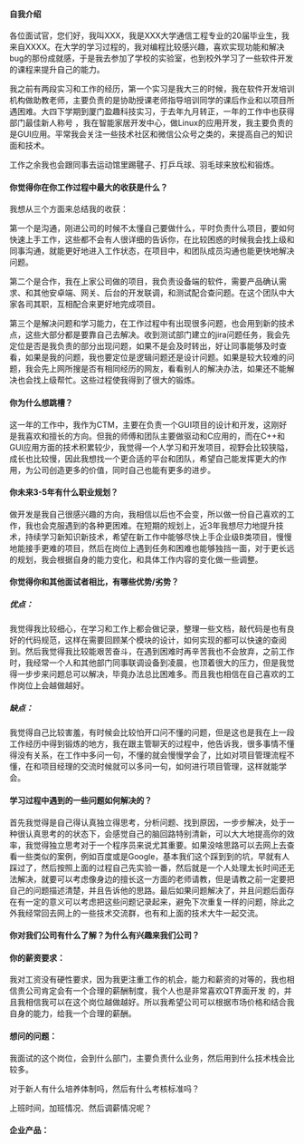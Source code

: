 #### 自我介绍

各位面试官，您们好，我叫XXX，我是XXX大学通信工程专业的20届毕业生，我来自XXXX。在大学的学习过程的，我对编程比较感兴趣，喜欢实现功能和解决bug的那份成就感，于是我去参加了学校的实验室，也到校外学习了一些软件开发的课程来提升自己的能力。

我之前有两段实习和工作的经历，第一个实习是我大三的时候，我在软件开发培训机构做助教老师，主要负责的是协助授课老师指导培训同学的课后作业和以项目所遇困难。大四下学期到厦门盈趣科技实习，于去年九月转正，一年的工作中也获得部门最佳新人称号 ，我在智能家居开发中心，做Linux的应用开发，我主要负责的是GUI应用。平常我会关注一些技术社区和微信公众号之类的，来提高自己的知识面和技术。

工作之余我也会跟同事去运动馆里踢毽子、打乒乓球、羽毛球来放松和锻炼。

#### 你觉得你在你工作过程中最大的收获是什么？

我想从三个方面来总结我的收获：

第一个是沟通，刚进公司的时候不太懂自己要做什么，平时负责什么项目，要如何快速上手工作，这些都不会有人很详细的告诉你，在比较困惑的时候我会找上级和同事沟通，就能更好地进入工作状态，在项目中，和团队成员沟通也能更快地解决问题。

第二个是合作，我在上家公司做的项目，我负责设备端的软件，需要产品确认需求、和其他安卓端、网关、后台的开发联调，和测试配合查问题。在这个团队中大家各司其职，互相配合来更好地完成项目。

第三个是解决问题和学习能力，在工作过程中有出现很多问题，也会用到新的技术点，这些大部分都是要靠自己去解决。收到测试部门建立的jira问题任务，我会先定位是否是我负责的部分出现问题，如果不是会及时转出，好让同事能够及时查看，如果是我的问题，我也要定位是逻辑问题还是设计问题。如果是较大较难的问题，我会先上网所搜是否有相同经历的网友，看看别人的解决办法，如果还不能解决也会找上级帮忙。这些过程使我得到了很大的锻炼。

#### 你为什么想跳槽？

这一年的工作中，我作为CTM，主要在负责一个GUI项目的设计和开发，这刚好是我喜欢和擅长的方向。但我的师傅和团队主要做驱动和C应用的，而在C++和GUI应用方面的技术积累较少，我觉得一个人学习和开发项目，视野会比较狭隘，成长也比较慢，因此我想找一个更合适的平台和团队，希望自己能发挥更大的作用，为公司创造更多的价值，同时自己也能有更多的进步。

#### 你未来3-5年有什么职业规划？

做开发是我自己很感兴趣的方向，我相信以后也不会变，所以做一份自己喜欢的工作，我也会克服遇到的各种更困难。在短期的规划上，近3年我想尽力地提升技术，持续学习新知识新技术，希望在新工作中能够尽快上手企业级B类项目，慢慢地能接手更难的项目，然后在岗位上遇到任务和困难也能够独挡一面，对于更长远的规划，我会根据自身的能力变化，和具体工作内容的变化做一些调整。

#### 你觉得你和其他面试者相比，有哪些优势/劣势？

##### 优点：

我觉得我比较细心，在学习和工作上都会做记录，整理一些文档，敲代码是也有良好的代码规范，这样在需要回顾某个模块的设计，如何实现的都可以快速的查阅到。然后我觉得我比较能艰苦奋斗，在遇到困难时再辛苦我也不会放弃，之前工作时，我经常一个人和其他部门同事联调设备到凌晨，也顶着很大的压力，但是我觉得一步步来问题总可以解决，毕竟办法总比困难多。而且我也相信在自己喜欢的工作岗位上会越做越好。

##### 缺点：

我觉得自己比较害羞，有时候会比较怕开口问不懂的问题，但是这也是我在上一段工作经历中得到锻炼的地方，我在跟主管聊天的过程中，他告诉我，很多事情不懂得没有关系，在工作中多问一句，不懂的就会慢慢学会了，比如对项目管理流程不懂，在和项目经理的交流时候就可以多问一句，如何进行项目管理，这样就能学会。

#### 学习过程中遇到的一些问题如何解决的？

首先我觉得是自己得认真独立得思考，分析问题、找到原因，一步步解决，处于一种很认真思考的的状态下，会感觉自己的脑回路特别清新，可以大大地提高你的效率，我觉得独立思考对于一个程序员来说尤其重要。如果没啥思路可以去网上去查看一些类似的案例，例如百度或是Google，基本我们这个踩到到的坑，早就有人踩过了，然后按照上面的过程自己先实验一番，然后就是一个人处理太长时间还无法解决，就要可以考虑像身边的擅长这一方面的老师请教，但是请教之前一定要把自己的问题描述清楚，并且告诉他的思路。最后如果问题解决了，并且问题后面存在有一定的意义可以考虑把这些问题记录起来，避免下次重复一样的问题，除此之外我经常回去网上的一些技术交流群，也有和上面的技术大牛一起交流。

#### 你对我们公司有什么了解？为什么有兴趣来我们公司？



#### 你的薪资要求：

我对工资没有硬性要求，因为我更注重工作的机会，能力和薪资的对等的，我也相信贵公司肯定会有一个合理的薪酬制度，我个人也是非常喜欢QT界面开发 的，并且我相信我可以在这个岗位越做越好。所以我希望公司可以根据市场价格和结合我自身的能力，给我一个合理的薪酬。

#### 想问的问题：

我面试的这个岗位，会到什么部门，主要负责什么业务，然后用到什么技术栈会比较多。

对于新人有什么培养体制吗，然后有什么考核标准吗？

上班时间，加班情况、然后调薪情况呢？

#### 企业产品：

